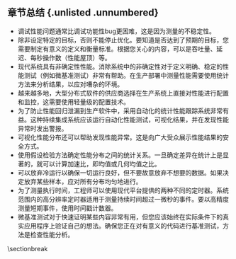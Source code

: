 

## 章节总结 {.unlisted .unnumbered}

* 调试性能问题通常比调试功能性bug更困难，这是因为测量的不稳定性。
* 除非设定特定的目标，否则不能停止优化。要知道是否达到了预期的目标，您需要制定有意义的定义和衡量标准。根据您关心的内容，可以是吞吐量、延迟、每秒操作数（性能屋顶）等。
* 现代系统具有非确定性性能。消除系统中的非确定性对于定义明确、稳定的性能测试（例如微基准测试）非常有帮助。在生产部署中测量性能需要使用统计方法来分析结果，以应对嘈杂的环境。
* 越来越多地，大型分布式软件的供应商选择在生产系统上直接对性能进行配置和监控，这需要使用轻量级的配置技术。
* 为了防止性能回归泄漏到生产软件中，采用自动化的统计性能跟踪系统非常有益。这种持续集成系统应该运行自动化性能测试，可视化结果，并在发现性能异常时发出警报。
* 可视化性能分布还可以帮助发现性能异常。这是向广大受众展示性能结果的安全方式。
* 使用假设检验方法确定性能分布之间的统计关系。一旦确定差异在统计上是显著的，就可以计算加速比，即均值或几何均值之比。
* 可以放弃冷运行以确保一切运行良好，但不要故意放弃不想要的数据。如果决定放弃某些样本，应对所有分布均匀地进行。
* 为了测量执行时间，工程师可以使用现代平台提供的两种不同的定时器。系统范围内的高分辨率定时器适用于测量持续时间超过一微秒的事件。要以高精度测量短期事件，使用时间戳计数器。
* 微基准测试对于快速证明某些内容非常有用，但您应该始终在实际条件下的真实应用程序上验证自己的想法。确保您正在对有意义的代码进行基准测试，方法是检查性能分析。

\sectionbreak



